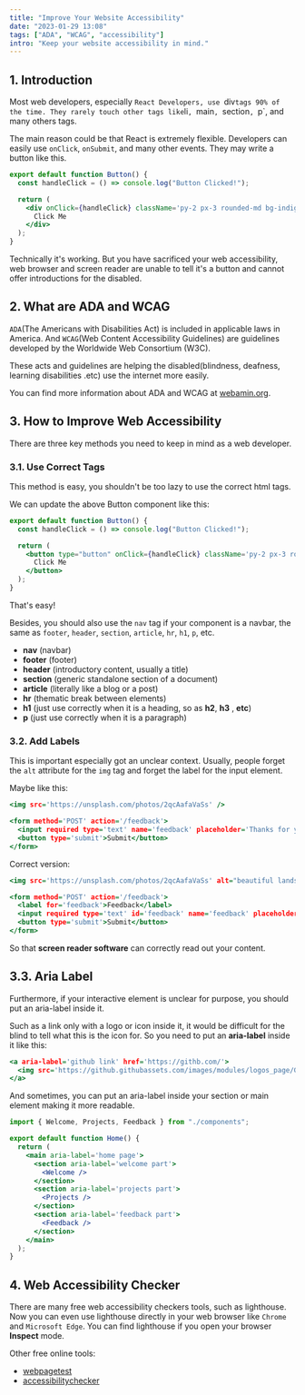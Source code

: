 ```yaml
---
title: "Improve Your Website Accessibility"
date: "2023-01-29 13:08"
tags: ["ADA", "WCAG", "accessibility"]
intro: "Keep your website accessibility in mind."
---
```


## 1. Introduction

Most web developers, especially `React Developers, use `div`tags 90% of the time. They rarely touch other tags like`li`, `main`, `section`, `p`, and many others tags.

The main reason could be that React is extremely flexible. Developers can easily use `onClick`, `onSubmit`, and many other events. They may write a button like this.

```js:Button.jsx
export default function Button() {
  const handleClick = () => console.log("Button Clicked!");

  return (
    <div onClick={handleClick} className='py-2 px-3 rounded-md bg-indigo-600 text-white'>
      Click Me
    </div>
  );
}
```

Technically it's working. But you have sacrificed your web accessibility, web browser and screen reader are unable to tell it's a button and cannot offer introductions for the disabled.

## 2. What are ADA and WCAG

`ADA`(The Americans with Disabilities Act) is included in applicable laws in America. And
`WCAG`(Web Content Accessibility Guidelines) are guidelines developed by the Worldwide Web Consortium (W3C).

These acts and guidelines are helping the disabled(blindness, deafness, learning disabilities .etc) use the internet more easily.

You can find more information about ADA and WCAG at [webamin.org](https://webamin.org/).

## 3. How to Improve Web Accessibility

There are three key methods you need to keep in mind as a web developer.

### 3.1. Use Correct Tags

This method is easy, you shouldn't be too lazy to use the correct html tags.

We can update the above Button component like this:

```js:Button.jsx
export default function Button() {
  const handleClick = () => console.log("Button Clicked!");

  return (
    <button type="button" onClick={handleClick} className='py-2 px-3 rounded-md bg-indigo-600 text-white'>
      Click Me
    </button>
  );
}
```

That's easy!

Besides, you should also use the `nav` tag if your component is a navbar, the same as `footer`, `header`, `section`, `article`, `hr`, `h1`, `p`, etc.

- **nav** (navbar)
- **footer** (footer)
- **header** (introductory content, usually a title)
- **section** (generic standalone section of a document)
- **article** (literally like a blog or a post)
- **hr** (thematic break between elements)
- **h1** (just use correctly when it is a heading, so as **h2**, **h3** , **etc**)
- **p** (just use correctly when it is a paragraph)

### 3.2. Add Labels

This is important especially got an unclear context. Usually, people forget the `alt` attribute for the `img` tag and forget the label for the input element.

Maybe like this:

```html:image.html
<img src='https://unsplash.com/photos/2qcAafaVaSs' />
```

```html:form.html
<form method='POST' action='/feedback'>
  <input required type='text' name='feedback' placeholder='Thanks for your feedback' />
  <button type='submit'>Submit</button>
</form>
```

Correct version:

```html:image.html
<img src='https://unsplash.com/photos/2qcAafaVaSs' alt="beautiful landscape" />
```

```html:form.html
<form method='POST' action='/feedback'>
  <label for='feedback'>Feedback</label>
  <input required type='text' id='feedback' name='feedback' placeholder='Thanks for your feedback' />
  <button type='submit'>Submit</button>
</form>
```

So that **screen reader software** can correctly read out your content.

## 3.3. Aria Label

Furthermore, if your interactive element is unclear for purpose, you should put an aria-label inside it.

Such as a link only with a logo or icon inside it, it would be difficult for the blind to tell what this is the icon for. So you need to put an **aria-label** inside it like this:

```html:aria-label.html
<a aria-label='github link' href='https://githb.com/'>
  <img src='https://github.githubassets.com/images/modules/logos_page/GitHub-Mark.png' alt='githb icon' />
</a>
```

And sometimes, you can put an aria-label inside your section or main element making it more readable.

```js:Home.jsx
import { Welcome, Projects, Feedback } from "./components";

export default function Home() {
  return (
    <main aria-label='home page'>
      <section aria-label='welcome part'>
        <Welcome />
      </section>
      <section aria-label='projects part'>
        <Projects />
      </section>
      <section aria-label='feedback part'>
        <Feedback />
      </section>
    </main>
  );
}
```

## 4. Web Accessibility Checker

There are many free web accessibility checkers tools, such as lighthouse. Now you can even use lighthouse directly in your web browser like `Chrome` and `Microsoft Edge`. You can find lighthouse if you open your browser **Inspect** mode.

Other free online tools:

- [webpagetest](https://www.webpagetest.org/lighthouse)
- [accessibilitychecker](https://www.accessibilitychecker.org/)
